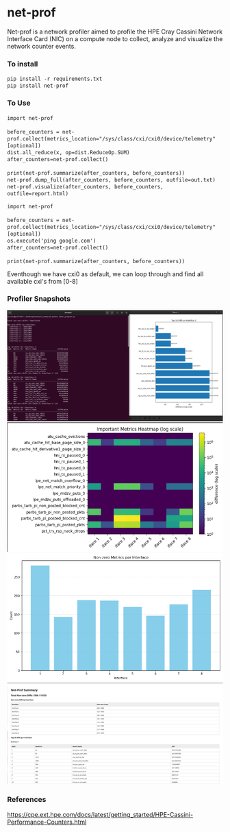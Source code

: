 # net-prof

Net-prof is a network profiler aimed to profile the HPE Cray Cassini Network Interface Card (NIC) on a compute node to collect, analyze and visualize the network counter events.

### To install

```
pip install -r requirements.txt
pip install net-prof
```

### To Use

```
import net-prof

before_counters = net-prof.collect(metrics_location="/sys/class/cxi/cxi0/device/telemetry" [optional])
dist.all_reduce(x, op=dist.ReduceOp.SUM)  
after_counters=net-prof.collect()

print(net-prof.summarize(after_counters, before_counters))
net-prof.dump_full(after_counters, before_counters, outfile=out.txt)
net-prof.visualize(after_counters, before_counters, outfile=report.html)
```

```
import net-prof

before_counters = net-prof.collect(metrics_location="/sys/class/cxi/cxi0/device/telemetry" [optional])
os.execute('ping google.com')
after_counters=net-prof.collect()

print(net-prof.summarize(after_counters, before_counters))
```

Eventhough we have cxi0 as default, we can loop through and find all available cxi's from [0-8]


### Profiler Snapshots

![Alt text](docs/image1.png)
![Alt text](docs/image2.png)
![Alt text](docs/net_prof_iface_chart.png)
![Alt text](docs/net_prof_sum_html.png)



### References

https://cpe.ext.hpe.com/docs/latest/getting_started/HPE-Cassini-Performance-Counters.html
